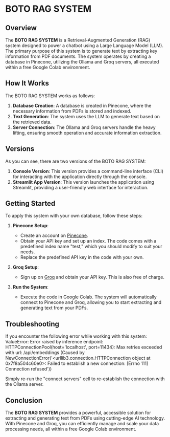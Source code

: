 # BOTO RAG SYSTEM

## Overview
The **BOTO RAG SYSTEM** is a Retrieval-Augmented Generation (RAG) system designed to power a chatbot using a Large Language Model (LLM). The primary purpose of this system is to generate text by extracting key information from PDF documents. The system operates by creating a database in Pinecone, utilizing the Ollama and Groq servers, all executed within a free Google Colab environment.

## How It Works
The BOTO RAG SYSTEM works as follows:
1. **Database Creation**: A database is created in Pinecone, where the necessary information from PDFs is stored and indexed.
2. **Text Generation**: The system uses the LLM to generate text based on the retrieved data.
3. **Server Connection**: The Ollama and Groq servers handle the heavy lifting, ensuring smooth operation and accurate information extraction.
   
## Versions
As you can see, there are two versions of the BOTO RAG SYSTEM:
1. **Console Version**: This version provides a command-line interface (CLI) for interacting with the application directly through the console.
2. **Streamlit App Version**: This version launches the application using Streamlit, providing a user-friendly web interface for interaction.

## Getting Started
To apply this system with your own database, follow these steps:

1. **Pinecone Setup**:
   - Create an account on [Pinecone](https://www.pinecone.io/).
   - Obtain your API key and set up an index. The code comes with a predefined index name "test," which you should modify to suit your needs.
   - Replace the predefined API key in the code with your own.

2. **Groq Setup**:
   - Sign up on [Groq](https://wow.groq.com/) and obtain your API key. This is also free of charge.

3. **Run the System**:
   - Execute the code in Google Colab. The system will automatically connect to Pinecone and Groq, allowing you to start extracting and generating text from your PDFs.

## Troubleshooting
If you encounter the following error while working with this system:
ValueError: Error raised by inference endpoint: HTTPConnectionPool(host='localhost', port=11434): 
Max retries exceeded with url: /api/embeddings (Caused by NewConnectionError('<urllib3.connection.HTTPConnection object at 0x7f8a504c60e0>: 
Failed to establish a new connection: [Errno 111] Connection refused'))

Simply re-run the "connect servers" cell to re-establish the connection with the Ollama server.

## Conclusion
The **BOTO RAG SYSTEM** provides a powerful, accessible solution for extracting and generating text from PDFs using cutting-edge AI technology. With Pinecone and Groq, you can efficiently manage and scale your data processing needs, all within a free Google Colab environment.
